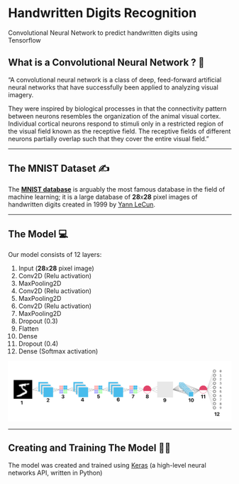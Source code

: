 # Handwritten Digits Recognition

Convolutional Neural Network to predict handwritten digits using Tensorflow

## What is a Convolutional Neural Network ? 🤔

“A convolutional neural network is a class of deep, feed-forward artificial neural networks that have successfully been applied to analyzing visual imagery.

They were inspired by biological processes in that the connectivity pattern between neurons resembles the organization of the animal visual cortex. Individual cortical neurons respond to stimuli only in a restricted region of the visual field known as the receptive field. The receptive fields of different neurons partially overlap such that they cover the entire visual field.”


---

## The MNIST Dataset ✍️

The [**MNIST database**](https://en.wikipedia.org/wiki/MNIST_database) is arguably the most famous database in the field of machine learning; it is a large database of **28**x**28** pixel images of handwritten digits created in 1999 by [Yann LeCun](http://yann.lecun.com/).

---

## The Model 💻

Our model consists of 12 layers:

1. Input (**28**x**28** pixel image)
2. Conv2D (Relu activation)
3. MaxPooling2D
4. Conv2D (Relu activation)
5. MaxPooling2D
6. Conv2D (Relu activation)
7. MaxPooling2D
8. Dropout (0.3)
9. Flatten
10. Dense
11. Dropout (0.4)
12. Dense (Softmax activation)

![COVNet Model Visualization](Model.png)

---

## Creating and Training The Model 👩‍🏫

The model was created and trained using [Keras](https://keras.io/) (a high-level neural networks API, written in Python)

